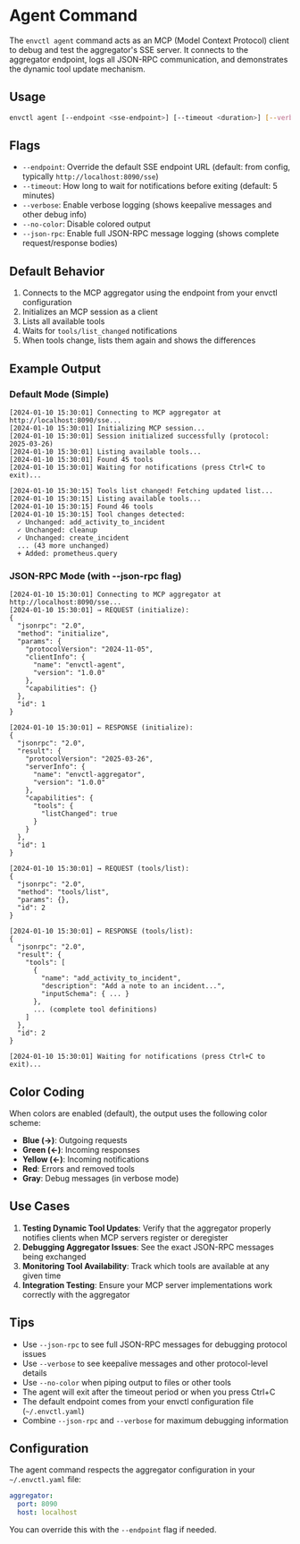 # Agent Command

The `envctl agent` command acts as an MCP (Model Context Protocol) client to debug and test the aggregator's SSE server. It connects to the aggregator endpoint, logs all JSON-RPC communication, and demonstrates the dynamic tool update mechanism.

## Usage

```bash
envctl agent [--endpoint <sse-endpoint>] [--timeout <duration>] [--verbose] [--no-color]
```

## Flags

- `--endpoint`: Override the default SSE endpoint URL (default: from config, typically `http://localhost:8090/sse`)
- `--timeout`: How long to wait for notifications before exiting (default: 5 minutes)
- `--verbose`: Enable verbose logging (shows keepalive messages and other debug info)
- `--no-color`: Disable colored output
- `--json-rpc`: Enable full JSON-RPC message logging (shows complete request/response bodies)

## Default Behavior

1. Connects to the MCP aggregator using the endpoint from your envctl configuration
2. Initializes an MCP session as a client
3. Lists all available tools
4. Waits for `tools/list_changed` notifications
5. When tools change, lists them again and shows the differences

## Example Output

### Default Mode (Simple)

```
[2024-01-10 15:30:01] Connecting to MCP aggregator at http://localhost:8090/sse...
[2024-01-10 15:30:01] Initializing MCP session...
[2024-01-10 15:30:01] Session initialized successfully (protocol: 2025-03-26)
[2024-01-10 15:30:01] Listing available tools...
[2024-01-10 15:30:01] Found 45 tools
[2024-01-10 15:30:01] Waiting for notifications (press Ctrl+C to exit)...

[2024-01-10 15:30:15] Tools list changed! Fetching updated list...
[2024-01-10 15:30:15] Listing available tools...
[2024-01-10 15:30:15] Found 46 tools
[2024-01-10 15:30:15] Tool changes detected:
  ✓ Unchanged: add_activity_to_incident
  ✓ Unchanged: cleanup
  ✓ Unchanged: create_incident
  ... (43 more unchanged)
  + Added: prometheus.query
```

### JSON-RPC Mode (with --json-rpc flag)

```
[2024-01-10 15:30:01] Connecting to MCP aggregator at http://localhost:8090/sse...
[2024-01-10 15:30:01] → REQUEST (initialize):
{
  "jsonrpc": "2.0",
  "method": "initialize",
  "params": {
    "protocolVersion": "2024-11-05",
    "clientInfo": {
      "name": "envctl-agent",
      "version": "1.0.0"
    },
    "capabilities": {}
  },
  "id": 1
}

[2024-01-10 15:30:01] ← RESPONSE (initialize):
{
  "jsonrpc": "2.0",
  "result": {
    "protocolVersion": "2025-03-26",
    "serverInfo": {
      "name": "envctl-aggregator",
      "version": "1.0.0"
    },
    "capabilities": {
      "tools": {
        "listChanged": true
      }
    }
  },
  "id": 1
}

[2024-01-10 15:30:01] → REQUEST (tools/list):
{
  "jsonrpc": "2.0",
  "method": "tools/list",
  "params": {},
  "id": 2
}

[2024-01-10 15:30:01] ← RESPONSE (tools/list):
{
  "jsonrpc": "2.0",
  "result": {
    "tools": [
      {
        "name": "add_activity_to_incident",
        "description": "Add a note to an incident...",
        "inputSchema": { ... }
      },
      ... (complete tool definitions)
    ]
  },
  "id": 2
}

[2024-01-10 15:30:01] Waiting for notifications (press Ctrl+C to exit)...
```

## Color Coding

When colors are enabled (default), the output uses the following color scheme:

- **Blue (→)**: Outgoing requests
- **Green (←)**: Incoming responses
- **Yellow (←)**: Incoming notifications
- **Red**: Errors and removed tools
- **Gray**: Debug messages (in verbose mode)

## Use Cases

1. **Testing Dynamic Tool Updates**: Verify that the aggregator properly notifies clients when MCP servers register or deregister
2. **Debugging Aggregator Issues**: See the exact JSON-RPC messages being exchanged
3. **Monitoring Tool Availability**: Track which tools are available at any given time
4. **Integration Testing**: Ensure your MCP server implementations work correctly with the aggregator

## Tips

- Use `--json-rpc` to see full JSON-RPC messages for debugging protocol issues
- Use `--verbose` to see keepalive messages and other protocol-level details
- Use `--no-color` when piping output to files or other tools
- The agent will exit after the timeout period or when you press Ctrl+C
- The default endpoint comes from your envctl configuration file (`~/.envctl.yaml`)
- Combine `--json-rpc` and `--verbose` for maximum debugging information

## Configuration

The agent command respects the aggregator configuration in your `~/.envctl.yaml` file:

```yaml
aggregator:
  port: 8090
  host: localhost
```

You can override this with the `--endpoint` flag if needed. 